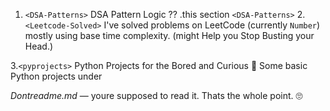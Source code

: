 1. `<DSA-Patterns>` 
DSA Pattern Logic ?? .this section `<DSA-Patterns>` 
 2.`<Leetcode-Solved>`
I've solved problems on LeetCode (currently `Number`) mostly using base time complexity. (might Help you Stop Busting your Head.)

3.`<pyprojects>` 
Python Projects for the Bored and Curious 🐍
Some basic Python projects under <PyProjects>

*Dontreadme.md* — youre supposed to read it. Thats the whole point. 🙄
